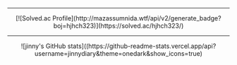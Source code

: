 <div align="center">
  
  <hr/>
    [![Solved.ac Profile](http://mazassumnida.wtf/api/v2/generate_badge?boj=hjhch323)](https://solved.ac/hjhch323/)

  <hr/>
    ![jinny's GitHub stats]((https://github-readme-stats.vercel.app/api?username=jinnydiary&theme=onedark&show_icons=true)

<!--
**jinnydiary/jinnydiary** is a ✨ _special_ ✨ repository because its `README.md` (this file) appears on your GitHub profile.

Here are some ideas to get you started:

- 🔭 I’m currently working on ...
- 🌱 I’m currently learning ...
- 👯 I’m looking to collaborate on ...
- 🤔 I’m looking for help with ...
- 💬 Ask me about ...
- 📫 How to reach me: ...
- 😄 Pronouns: ...
- ⚡ Fun fact: ...
-->
  
</div>
